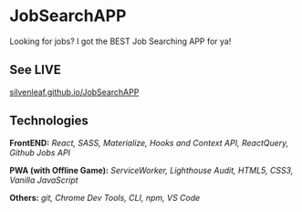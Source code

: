 # JobSearchAPP
Looking for jobs? I got the BEST Job Searching APP for ya!

## See LIVE
<a href="silvenleaf.github.io/JobSearchAPP" >silvenleaf.github.io/JobSearchAPP</a>


## Technologies
**FrontEND:** *React, SASS, Materialize, Hooks and Context API, ReactQuery, Github Jobs API*

**PWA (with Offline Game):** *ServiceWorker, Lighthouse Audit, HTML5, CSS3, Vanilla JavaScript*


**Others:** *git, Chrome Dev Tools, CLI, npm, VS Code*
